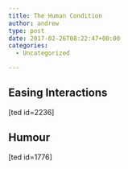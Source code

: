```yaml
---
title: The Human Condition
author: andrew
type: post
date: 2017-02-26T08:22:47+00:00
categories:
  - Uncategorized

---
```

## Easing Interactions

[ted id=2236]

## Humour

[ted id=1776]
